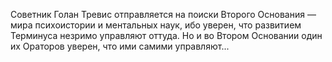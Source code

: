 <!--2024-05-04 15:33:07-->
Советник Голан Тревис отправляется на поиски Второго Основания — мира психоистории и ментальных наук, ибо уверен, что развитием Терминуса незримо управляют оттуда. Но и во Втором Основании один их Ораторов уверен, что ими самими управляют...